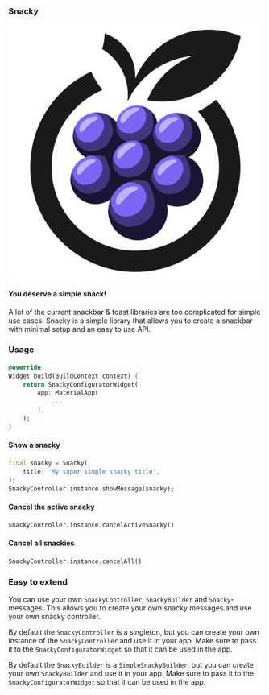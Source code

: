 ### Snacky

![Logo](https://raw.githubusercontent.com/impaktfull/flutter_snacky/master/assets/logo.svg)

#### You deserve a simple snack!

A lot of the current snackbar & toast libraries are too complicated for simple use cases. Snacky is a simple library that allows you to create a snackbar with minimal setup and an easy to use API.

### Usage

```dart
@override
Widget build(BuildContext context) {
    return SnackyConfiguratorWidget(
        app: MaterialApp(
            ...
        ),
    );
}
```

#### Show a snacky
```dart
final snacky = Snacky(
    title: 'My super simple snacky title',
);
SnackyController.instance.showMessage(snacky);
```

#### Cancel the active snacky
```dart
SnackyController.instance.cancelActiveSnacky()
```

#### Cancel all snackies
```dart
SnackyController.instance.cancelAll()
```

### Easy to extend

You can use your own `SnackyController`, `SnackyBuilder` and `Snacky`-messages. This allows you to create your own snacky messages and use your own snacky controller.

By default the `SnackyController` is a singleton, but you can create your own instance of the `SnackyController` and use it in your app. Make sure to pass it to the `SnackyConfiguratorWidget` so that it can be used in the app.

By default the `SnackyBuilder` is a `SimpleSnackyBuilder`, but you can create your own `SnackyBuilder` and use it in your app. Make sure to pass it to the `SnackyConfiguratorWidget` so that it can be used in the app.